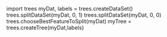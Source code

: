 import trees
myDat, labels = trees.createDataSet()
trees.splitDataSet(myDat, 0, 1)
trees.splitDataSet(myDat, 0, 0)
trees.chooseBestFeatureToSplit(myDat)
myTree = trees.createTree(myDat,labels)